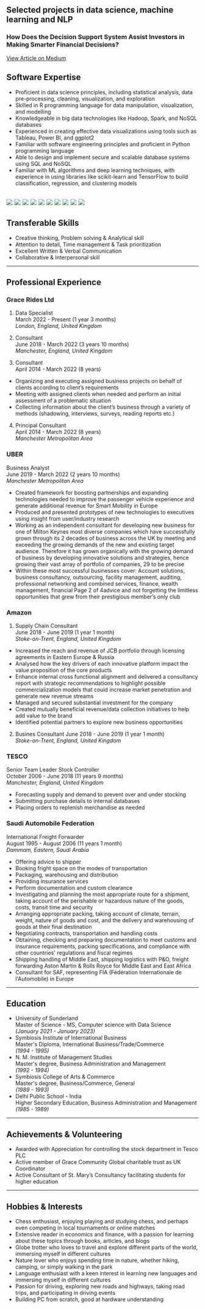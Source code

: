 ## Selected projects in data science, machine learning and NLP

### How Does the Decision Support System Assist Investors in Making Smarter Financial Decisions?

<a href="https://medium.com/@kmsibu/how-does-the-decision-support-system-assist-investors-in-making-smarter-financial-decisions-5f17f8d885a" target="_blank">View Article on Medium</a>


## Software Expertise
- Proficient in data science principles, including statistical analysis, data pre-processing, cleaning, visualization, and exploration
- Skilled in R programming language for data manipulation, visualization, and modelling
- Knowledgeable in big data technologies like Hadoop, Spark, and NoSQL databases
- Experienced in creating effective data visualizations using tools such as Tableau, Power BI, and ggplot2
- Familiar with software engineering principles and proficient in Python programming language
- Able to design and implement secure and scalable database systems using SQL and NoSQL
- Familiar with ML algorithms and deep learning techniques, with experience in using libraries like scikit-learn and TensorFlow to build classification, regression, and clustering models

[![](https://img.shields.io/badge/R-276DC3?style=for-the-badge&logo=r&logoColor=white)](#) [![](https://img.shields.io/badge/Python-14354C?style=for-the-badge&logo=python&logoColor=white)](#) [![](https://img.shields.io/badge/TensorFlow-FF6F00?style=for-the-badge&logo=tensorflow&logoColor=white)](#) [![](https://img.shields.io/badge/SQL-07405E?style=for-the-badge&logo=sqlite&logoColor=white)](#) [![](https://img.shields.io/badge/NoSQL-4EA94B?style=for-the-badge&logo=mongodb&logoColor=white)](#) [![](https://img.shields.io/badge/Apache%20Hadoop-66CCFF?style=for-the-badge&logo=apachehadoop&logoColor=black)](#) [![](https://img.shields.io/badge/Spark%20AR-FF5C83?style=for-the-badge&logo=Spark%20AR&logoColor=white)](#) [![](https://img.shields.io/badge/Tableau-E97627?style=for-the-badge&logo=Tableau&logoColor=white)](#) [![](https://img.shields.io/badge/scikit--learn-%23F7931E.svg?style=for-the-badge&logo=scikit-learn&logoColor=white)](#) [![](https://img.shields.io/badge/power_bi-F2C811?style=for-the-badge&logo=powerbi&logoColor=black)](#)
---

## Transferable Skills
- Creative thinking, Problem solving & Analytical skill
- Attention to detail, Time management & Task prioritization
- Excellent Written & Verbal Communication
- Collaborative & Interpersonal skill


---

## Professional Experience

### Grace Rides Ltd
1. Data Specialist <br>
March 2022 - Present (1 year 3 months) <br>
_London, England, United Kingdom_ <br>

2. Consultant <br>
June 2018 - March 2022 (3 years 10 months) <br>
_Manchester, England, United Kingdom_ <br>

3. Consultant <br>
April 2014 - March 2022 (8 years) <br>
- Organizing and executing assigned business projects on behalf of clients according to client’s requirements
- Meeting with assigned clients when needed and perform an initial assessment of a problematic situation
- Collecting information about the client’s business through a variety of methods (shadowing, interviews, surveys, reading reports etc.)

4. Principal Consultant <br>
April 2014 - March 2022 (8 years) <br>
_Manchester Metropolitan Area_ <br>

### UBER
Business Analyst <br>
June 2019 - March 2022 (2 years 10 months) <br>
_Manchester Metropolitan Area_ <br>
- Created framework for boosting partnerships and expanding technologies needed to improve the passenger vehicle experience and generate additional revenue for Smart Mobility in Europe
- Produced and presented prototypes of new technologies to executives using insight from user/industry research
- Working as an independent consultant for developing new business for one of Milton Keynes most diverse companies which have successfully grown through its 2 decades of business across the UK by meeting and exceeding the growing demands of the new and existing target audience. Therefore it has grown organically with the growing demand of business by developing innovative solutions and strategies, hence growing their vast array of portfolio of companies, 29 to be precise
- Within these most successful businesses cover: Account solutions, business consultancy, outsourcing, facility management, auditing, professional networking and combined services, finance, wealth management, financial Page 2 of 4advice and not forgetting the limitless opportunities that grew from their prestigious member’s only club

### Amazon
1. Supply Chain Consultant <br>
June 2018 - June 2019 (1 year 1 month) <br>
_Stoke-on-Trent, England, United Kingdom_ <br>
- Increased the reach and revenue of JCB portfolio through licensing agreements in Eastern Europe & Russia
- Analysed how the key drivers of each innovative platform impact the value proposition of the core products
- Enhance internal cross functional alignment and delivered a consultancy report with strategic recommendations to highlight possible commercialization models that could increase market penetration and generate new revenue streams
- Managed and secured substantial investment for the company
- Created mutually beneficial revenue/data collection initiatives to help add value to the brand
- Identified potential partners to explore new business opportunities

2. Busines Consultant
June 2018 - June 2019 (1 year 1 month) <br>
_Stoke-on-Trent, England, United Kingdom_ <br>


### TESCO
Senior Team Leader Stock Controller <br>
October 2006 - June 2018 (11 years 9 months) <br>
_Manchester, England, United Kingdom_ <br>

- Forecasting supply and demand to prevent over and under stocking
- Submitting purchase details to internal databases
- Placing orders to replenish merchandise as needed


### Saudi Automobile Federation
International Freight Forwarder <br>
August 1995 - August 2006 (11 years 1 month) <br>
_Dammam, Eastern, Saudi Arabia_ <br>

- Offering advice to shipper
- Booking fright space on the modes of transportation
- Packaging, warehousing and distribution
- Providing insurance services
- Perform documentation and custom clearance
- Investigating and planning the most appropriate route for a shipment, taking account of the perishable or hazardous nature of the goods, costs, transit time and security
- Arranging appropriate packing, taking account of climate, terrain, weight, nature of goods and cost, and the delivery and warehousing of goods at their final destination
- Negotiating contracts, transportation and handling costs
- Obtaining, checking and preparing documentation to meet customs and insurance requirements, packing specifications, and compliance with other countries' regulations and fiscal regimes
- Shipping handling of Middle East, shipping logistics with P&O, freight forwarding Aston Martin & Rolls Royce for Middle East and East Africa
- Consultant for SAF, representing FIA (Fédération Internationale de l'Automobile) in Europe

---

## Education
- University of Sunderland <br>
Master of Science - MS, Computer science with Data Science <br>
_(January 2021 - January 2023)_ <br>
- Symbiosis Institute of International Business <br>
Master's Diploma, International Business/Trade/Commerce <br>
_(1994 - 1995)_ <br>
- N. M. Institute of Management Studies <br>
Master's degree, Business Administration and Management <br>
_(1992 - 1994)_ <br>
- Symbiosis College of Arts & Commerce <br>
Master's degree, Business/Commerce, General <br>
_(1989 - 1993)_ <br>
- Delhi Public School - India <br>
Higher Secondary Education, Business Administration and Management <br>
_(1985 - 1989)_ <br>

---

## Achievements & Volunteering
- Awarded with Appreciation for controlling the stock department in Tesco PLC
- Active member of Grace Community Global charitable trust as UK Coordinator
- Active Consultant of St. Mary’s Consultancy facilitating students for higher education


---

## Hobbies & Interests
- Chess enthusiast, enjoying playing and studying chess, and perhaps even competing in local tournaments or online matches
- Extensive reader in economics and finance, with a passion for learning about these topics through books, articles, and blogs
- Globe trotter who loves to travel and explore different parts of the world, immersing myself in different cultures
- Nature lover who enjoys spending time in nature, whether hiking, camping, or simply walking in the park
- Language enthusiast with a keen interest in learning new languages and immersing myself in different cultures
- Passion for driving, exploring new roads and highways, taking road trips, and participating in driving events
- Building PC from scratch, good at hardware understanding